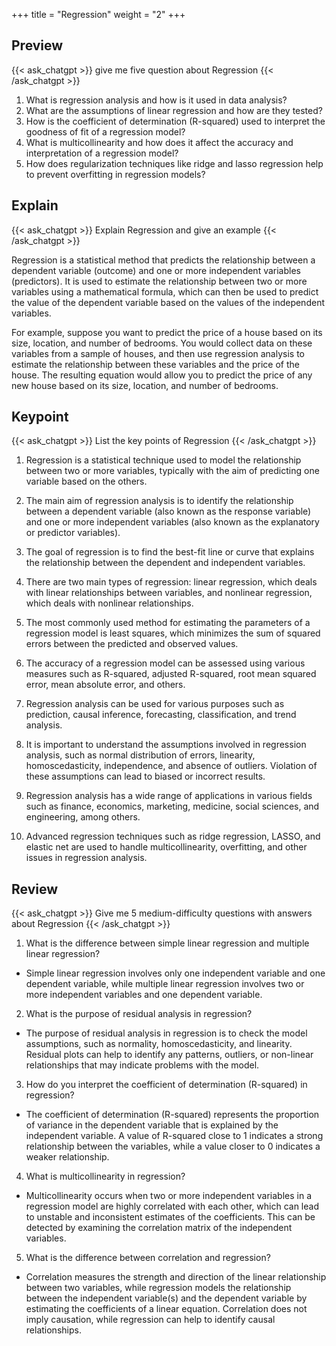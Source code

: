 +++
title = "Regression"
weight = "2"
+++
## Preview
{{< ask_chatgpt >}}
give me five question about Regression
{{< /ask_chatgpt >}}

1. What is regression analysis and how is it used in data analysis?
2. What are the assumptions of linear regression and how are they tested?
3. How is the coefficient of determination (R-squared) used to interpret the goodness of fit of a regression model?
4. What is multicollinearity and how does it affect the accuracy and interpretation of a regression model?
5. How does regularization techniques like ridge and lasso regression help to prevent overfitting in regression models?   

## Explain
{{< ask_chatgpt >}}
Explain Regression and give an example
{{< /ask_chatgpt >}}

Regression is a statistical method that predicts the relationship between a dependent variable (outcome) and one or more independent variables (predictors). It is used to estimate the relationship between two or more variables using a mathematical formula, which can then be used to predict the value of the dependent variable based on the values of the independent variables. 

For example, suppose you want to predict the price of a house based on its size, location, and number of bedrooms. You would collect data on these variables from a sample of houses, and then use regression analysis to estimate the relationship between these variables and the price of the house. The resulting equation would allow you to predict the price of any new house based on its size, location, and number of bedrooms.   

## Keypoint
{{< ask_chatgpt >}}
List the key points of Regression
{{< /ask_chatgpt >}}

1. Regression is a statistical technique used to model the relationship between two or more variables, typically with the aim of predicting one variable based on the others.

2. The main aim of regression analysis is to identify the relationship between a dependent variable (also known as the response variable) and one or more independent variables (also known as the explanatory or predictor variables). 

3. The goal of regression is to find the best-fit line or curve that explains the relationship between the dependent and independent variables.

4. There are two main types of regression: linear regression, which deals with linear relationships between variables, and nonlinear regression, which deals with nonlinear relationships.

5. The most commonly used method for estimating the parameters of a regression model is least squares, which minimizes the sum of squared errors between the predicted and observed values.

6. The accuracy of a regression model can be assessed using various measures such as R-squared, adjusted R-squared, root mean squared error, mean absolute error, and others.

7. Regression analysis can be used for various purposes such as prediction, causal inference, forecasting, classification, and trend analysis.

8. It is important to understand the assumptions involved in regression analysis, such as normal distribution of errors, linearity, homoscedasticity, independence, and absence of outliers. Violation of these assumptions can lead to biased or incorrect results.

9. Regression analysis has a wide range of applications in various fields such as finance, economics, marketing, medicine, social sciences, and engineering, among others.

10. Advanced regression techniques such as ridge regression, LASSO, and elastic net are used to handle multicollinearity, overfitting, and other issues in regression analysis.   

## Review
{{< ask_chatgpt >}}
Give me 5 medium-difficulty questions with answers about Regression
{{< /ask_chatgpt >}}

1. What is the difference between simple linear regression and multiple linear regression?
- Simple linear regression involves only one independent variable and one dependent variable, while multiple linear regression involves two or more independent variables and one dependent variable.

2. What is the purpose of residual analysis in regression?
- The purpose of residual analysis in regression is to check the model assumptions, such as normality, homoscedasticity, and linearity. Residual plots can help to identify any patterns, outliers, or non-linear relationships that may indicate problems with the model.

3. How do you interpret the coefficient of determination (R-squared) in regression?
- The coefficient of determination (R-squared) represents the proportion of variance in the dependent variable that is explained by the independent variable. A value of R-squared close to 1 indicates a strong relationship between the variables, while a value closer to 0 indicates a weaker relationship.

4. What is multicollinearity in regression?
- Multicollinearity occurs when two or more independent variables in a regression model are highly correlated with each other, which can lead to unstable and inconsistent estimates of the coefficients. This can be detected by examining the correlation matrix of the independent variables.

5. What is the difference between correlation and regression?
- Correlation measures the strength and direction of the linear relationship between two variables, while regression models the relationship between the independent variable(s) and the dependent variable by estimating the coefficients of a linear equation. Correlation does not imply causation, while regression can help to identify causal relationships.   

